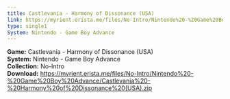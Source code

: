 ```yaml
---
title: Castlevania - Harmony of Dissonance (USA)
link: https://myrient.erista.me/files/No-Intro/Nintendo%20-%20Game%20Boy%20Advance/Castlevania%20-%20Harmony%20of%20Dissonance%20(USA).zip
type: single1
System: Nintendo - Game Boy Advance
---
```

<b>Game:</b> Castlevania - Harmony of Dissonance (USA)<br>
<b>System:</b> Nintendo - Game Boy Advance<br>
<b>Collection:</b> No-Intro<br>
<b>Download:</b> https://myrient.erista.me/files/No-Intro/Nintendo%20-%20Game%20Boy%20Advance/Castlevania%20-%20Harmony%20of%20Dissonance%20(USA).zip